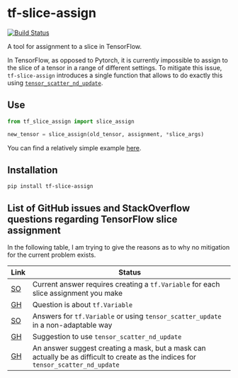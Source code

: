 # tf-slice-assign

[![Build Status](https://travis-ci.com/zaccharieramzi/tf-slice-assign.svg?token=wHL4tmyGD3TP6bSo6Mdh&branch=master)](https://travis-ci.com/zaccharieramzi/tf-slice-assign)

A tool for assignment to a slice in TensorFlow.

In TensorFlow, as opposed to Pytorch, it is currently impossible to assign to
the slice of a tensor in a range of different settings.
To mitigate this issue, `tf-slice-assign` introduces a single function that
allows to do exactly this using [`tensor_scatter_nd_update`](https://www.tensorflow.org/api_docs/python/tf/tensor_scatter_nd_update).

## Use

```python
from tf_slice_assign import slice_assign

new_tensor = slice_assign(old_tensor, assignment, *slice_args)
```

You can find a relatively simple example [here](example.py).

## Installation

```
pip install tf-slice-assign
```

## List of GitHub issues and StackOverflow questions regarding TensorFlow slice assignment
In the following table, I am trying to give the reasons as to why no mitigation
for the current problem exists.

| Link                                                                                                              | Status                                                                                                                             |
|-------------------------------------------------------------------------------------------------------------------|------------------------------------------------------------------------------------------------------------------------------------|
| [SO](https://stackoverflow.com/questions/62092147/how-to-efficiently-assign-to-a-slice-of-a-tensor-in-tensorflow) | Current answer requires creating a `tf.Variable` for each slice assignment you make                                                                                            |
| [GH](https://github.com/tensorflow/tensorflow/issues/36559#issue-561880519)                                       | Question is about `tf.Variable`                                                                                                    |
| [SO](https://stackoverflow.com/questions/39157723/how-to-do-slice-assignment-in-tensorflow)                       | Answers for `tf.Variable` or using `tensor_scatter_update` in a non-adaptable way                                                  |
| [GH](https://github.com/tensorflow/tensorflow/issues/33131#issue-503809713)                                       | Suggestion to use `tensor_scatter_nd_update`                                                                                       |
| [GH](https://github.com/tensorflow/tensorflow/issues/14132#issue-270037738)                                       | An answer suggest creating a mask, but a mask can actually be as difficult to create as the indices for `tensor_scatter_nd_update` |
